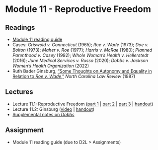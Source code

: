 # Module 11 - Reproductive Freedom

## Readings

- [Module 11 reading guide](https://github.com/dingherself/phil-324/raw/main/reading-guides/11-reading-guide.docx)
- Cases: *Griswold v. Connecticut* (1965); *Roe v. Wade* (1973); *Doe v. Bolton* (1973); *Maher v. Roe* (1977); *Harris v. McRae* (1980); *Planned Parenthood v. Casey* (1992); *Whole Woman’s Health v. Hellerstedt* (2016); *June Medical Services v. Russo* (2020); *Dobbs v. Jackson Women’s Health Organization* (2022)
- Ruth Bader Ginsburg, [“Some Thoughts on Autonomy and Equality in Relation to *Roe v. Wade*,”](https://scholarship.law.unc.edu/cgi/viewcontent.cgi?referer=&httpsredir=1&article=2961&context=nclr) *North Carolina Law Review* (1987)

## Lectures

- Lecture 11.1: Reproductive Freedom ([part 1](https://youtu.be/Ew21ZjJ2ing) \| [part 2](https://youtu.be/VZkcdxJF_T8) \| [part 3](https://youtu.be/sBmGp1hmyBY) \| [handout](https://github.com/dingherself/phil-324/blob/main/handouts/11-reproductive-freedom.md))
- Lecture 11.2: Ginsburg ([video](https://youtu.be/2ykEmmiYXpg) \| [handout](https://github.com/dingherself/phil-324/blob/main/handouts/11-ginsburg.md))
- [Supplemental notes on *Dobbs*](https://github.com/dingherself/phil-324/blob/main/handouts/11-dobbs.md)

## Assignment

- Module 11 reading guide (due to D2L > Assignments)
